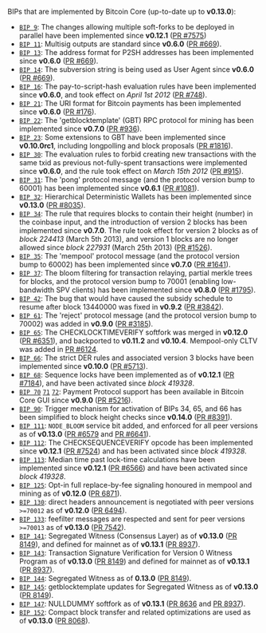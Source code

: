 BIPs that are implemented by Bitcoin Core (up-to-date up to **v0.13.0**):

* [`BIP 9`](https://github.com/aib/bips/blob/master/bip-0009.mediawiki): The changes allowing multiple soft-forks to be deployed in parallel have been implemented since **v0.12.1**  ([PR #7575](https://github.com/aib/aib/pull/7575))
* [`BIP 11`](https://github.com/aib/bips/blob/master/bip-0011.mediawiki): Multisig outputs are standard since **v0.6.0** ([PR #669](https://github.com/aib/aib/pull/669)).
* [`BIP 13`](https://github.com/aib/bips/blob/master/bip-0013.mediawiki): The address format for P2SH addresses has been implemented since **v0.6.0** ([PR #669](https://github.com/aib/aib/pull/669)).
* [`BIP 14`](https://github.com/aib/bips/blob/master/bip-0014.mediawiki): The subversion string is being used as User Agent since **v0.6.0** ([PR #669](https://github.com/aib/aib/pull/669)).
* [`BIP 16`](https://github.com/aib/bips/blob/master/bip-0016.mediawiki): The pay-to-script-hash evaluation rules have been implemented since **v0.6.0**, and took effect on *April 1st 2012* ([PR #748](https://github.com/aib/aib/pull/748)).
* [`BIP 21`](https://github.com/aib/bips/blob/master/bip-0021.mediawiki): The URI format for Bitcoin payments has been implemented since **v0.6.0** ([PR #176](https://github.com/aib/aib/pull/176)).
* [`BIP 22`](https://github.com/aib/bips/blob/master/bip-0022.mediawiki): The 'getblocktemplate' (GBT) RPC protocol for mining has been implemented since **v0.7.0** ([PR #936](https://github.com/aib/aib/pull/936)).
* [`BIP 23`](https://github.com/aib/bips/blob/master/bip-0023.mediawiki): Some extensions to GBT have been implemented since **v0.10.0rc1**, including longpolling and block proposals ([PR #1816](https://github.com/aib/aib/pull/1816)).
* [`BIP 30`](https://github.com/aib/bips/blob/master/bip-0030.mediawiki): The evaluation rules to forbid creating new transactions with the same txid as previous not-fully-spent transactions were implemented since **v0.6.0**, and the rule took effect on *March 15th 2012* ([PR #915](https://github.com/aib/aib/pull/915)).
* [`BIP 31`](https://github.com/aib/bips/blob/master/bip-0031.mediawiki): The 'pong' protocol message (and the protocol version bump to 60001) has been implemented since **v0.6.1** ([PR #1081](https://github.com/aib/aib/pull/1081)).
* [`BIP 32`](https://github.com/aib/bips/blob/master/bip-0032.mediawiki): Hierarchical Deterministic Wallets has been implemented since **v0.13.0** ([PR #8035](https://github.com/aib/aib/pull/8035)).
* [`BIP 34`](https://github.com/aib/bips/blob/master/bip-0034.mediawiki): The rule that requires blocks to contain their height (number) in the coinbase input, and the introduction of version 2 blocks has been implemented since **v0.7.0**. The rule took effect for version 2 blocks as of *block 224413* (March 5th 2013), and version 1 blocks are no longer allowed since *block 227931* (March 25th 2013) ([PR #1526](https://github.com/aib/aib/pull/1526)).
* [`BIP 35`](https://github.com/aib/bips/blob/master/bip-0035.mediawiki): The 'mempool' protocol message (and the protocol version bump to 60002) has been implemented since **v0.7.0** ([PR #1641](https://github.com/aib/aib/pull/1641)).
* [`BIP 37`](https://github.com/aib/bips/blob/master/bip-0037.mediawiki): The bloom filtering for transaction relaying, partial merkle trees for blocks, and the protocol version bump to 70001 (enabling low-bandwidth SPV clients) has been implemented since **v0.8.0** ([PR #1795](https://github.com/aib/aib/pull/1795)).
* [`BIP 42`](https://github.com/aib/bips/blob/master/bip-0042.mediawiki): The bug that would have caused the subsidy schedule to resume after block 13440000 was fixed in **v0.9.2** ([PR #3842](https://github.com/aib/aib/pull/3842)).
* [`BIP 61`](https://github.com/aib/bips/blob/master/bip-0061.mediawiki): The 'reject' protocol message (and the protocol version bump to 70002) was added in **v0.9.0** ([PR #3185](https://github.com/aib/aib/pull/3185)).
* [`BIP 65`](https://github.com/aib/bips/blob/master/bip-0065.mediawiki): The CHECKLOCKTIMEVERIFY softfork was merged in **v0.12.0** ([PR #6351](https://github.com/aib/aib/pull/6351)), and backported to **v0.11.2** and **v0.10.4**. Mempool-only CLTV was added in [PR #6124](https://github.com/aib/aib/pull/6124).
* [`BIP 66`](https://github.com/aib/bips/blob/master/bip-0066.mediawiki): The strict DER rules and associated version 3 blocks have been implemented since **v0.10.0** ([PR #5713](https://github.com/aib/aib/pull/5713)).
* [`BIP 68`](https://github.com/aib/bips/blob/master/bip-0068.mediawiki): Sequence locks have been implemented as of **v0.12.1**  ([PR #7184](https://github.com/aib/aib/pull/7184)), and have been activated since *block 419328*.
* [`BIP 70`](https://github.com/aib/bips/blob/master/bip-0070.mediawiki) [`71`](https://github.com/aib/bips/blob/master/bip-0071.mediawiki) [`72`](https://github.com/aib/bips/blob/master/bip-0072.mediawiki): Payment Protocol support has been available in Bitcoin Core GUI since **v0.9.0** ([PR #5216](https://github.com/aib/aib/pull/5216)).
* [`BIP 90`](https://github.com/aib/bips/blob/master/bip-0090.mediawiki): Trigger mechanism for activation of BIPs 34, 65, and 66 has been simplified to block height checks since **v0.14.0** ([PR #8391](https://github.com/aib/aib/pull/8391)).
* [`BIP 111`](https://github.com/aib/bips/blob/master/bip-0111.mediawiki): `NODE_BLOOM` service bit added, and enforced for all peer versions as of **v0.13.0** ([PR #6579](https://github.com/aib/aib/pull/6579) and [PR #6641](https://github.com/aib/aib/pull/6641)).
* [`BIP 112`](https://github.com/aib/bips/blob/master/bip-0112.mediawiki): The CHECKSEQUENCEVERIFY opcode has been implemented since **v0.12.1** ([PR #7524](https://github.com/aib/aib/pull/7524)) and has been activated since *block 419328*.
* [`BIP 113`](https://github.com/aib/bips/blob/master/bip-0113.mediawiki): Median time past lock-time calculations have been implemented since **v0.12.1** ([PR #6566](https://github.com/aib/aib/pull/6566)) and have been activated since *block 419328*.
* [`BIP 125`](https://github.com/aib/bips/blob/master/bip-0125.mediawiki): Opt-in full replace-by-fee signaling honoured in mempool and mining as of **v0.12.0** ([PR 6871](https://github.com/aib/aib/pull/6871)).
* [`BIP 130`](https://github.com/aib/bips/blob/master/bip-0130.mediawiki): direct headers announcement is negotiated with peer versions `>=70012` as of **v0.12.0** ([PR 6494](https://github.com/aib/aib/pull/6494)).
* [`BIP 133`](https://github.com/aib/bips/blob/master/bip-0133.mediawiki): feefilter messages are respected and sent for peer versions `>=70013` as of **v0.13.0** ([PR 7542](https://github.com/aib/aib/pull/7542)).
* [`BIP 141`](https://github.com/aib/bips/blob/master/bip-0141.mediawiki): Segregated Witness (Consensus Layer) as of **v0.13.0** ([PR 8149](https://github.com/aib/aib/pull/8149)), and defined for mainnet as of **v0.13.1** ([PR 8937](https://github.com/aib/aib/pull/8937)).
* [`BIP 143`](https://github.com/aib/bips/blob/master/bip-0143.mediawiki): Transaction Signature Verification for Version 0 Witness Program as of **v0.13.0** ([PR 8149](https://github.com/aib/aib/pull/8149)) and defined for mainnet as of **v0.13.1** ([PR 8937](https://github.com/aib/aib/pull/8937)).
* [`BIP 144`](https://github.com/aib/bips/blob/master/bip-0144.mediawiki): Segregated Witness as of **0.13.0** ([PR 8149](https://github.com/aib/aib/pull/8149)).
* [`BIP 145`](https://github.com/aib/bips/blob/master/bip-0145.mediawiki): getblocktemplate updates for Segregated Witness as of **v0.13.0** ([PR 8149](https://github.com/aib/aib/pull/8149)).
* [`BIP 147`](https://github.com/aib/bips/blob/master/bip-0147.mediawiki): NULLDUMMY softfork as of **v0.13.1** ([PR 8636](https://github.com/aib/aib/pull/8636) and [PR 8937](https://github.com/aib/aib/pull/8937)).
* [`BIP 152`](https://github.com/aib/bips/blob/master/bip-0152.mediawiki): Compact block transfer and related optimizations are used as of **v0.13.0** ([PR 8068](https://github.com/aib/aib/pull/8068)).
